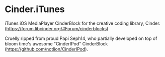 Cinder.iTunes
============

iTunes iOS MediaPlayer CinderBlock for the creative coding library, Cinder.  (https://forum.libcinder.org/#Forum/cinderblocks) 

Cruelly ripped from proud Papi Seph14, who partially developed on top of bloom time's awesome "CinderIPod" CinderBlock (https://github.com/notlion/CinderIPod).
